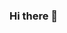 ### Hi there 👋

<!--
**flavioagusto/flavioagusto** is a ✨ _special_ ✨ repository because its `README.md` (this file) appears on your GitHub profile.

Here are some ideas to get you started:

- 🔭 I’m currently working on ...
- 🌱 I’m currently learning ...
- 👯 I’m looking to collaborate on ...
- 🤔 I’m looking for help with ...
- 💬 Ask me about ...
- 📫 How to reach me: ...
- 😄 Pronouns: ...
- ⚡ Fun fact: ...
Este es el sitio web de mi portafolio ingenieria quimica. Aquí podrás encontrar información sobre mis proyectos, habilidades y experiencia en el campo de la ciencia e ingeniería.

Sobre mí
Me llamo Flavio Agusto Yajahuanca Huaman, soy ingeniero químico con experiencia en el diseño, implementación y supervisión de procesos químicos y de producción. Me apasiona la ciencia y la ingeniería, y estoy siempre en busca de nuevas formas de innovar y mejorar en mi campo.

Novedades de ciencia e ingeniería
Además de mi portafolio, en este sitio también publicaré regularmente novedades de la ciencia e ingeniería. Siempre estoy en busca de noticias y avances en mi campo, y me encanta compartirlos con los demás.

Contacto
Si estás interesado en trabajar conmigo o tienes alguna pregunta, por favor no dudes en contactarme a través de mi correo electrónico [inserta aquí tu correo electrónico].
-->
